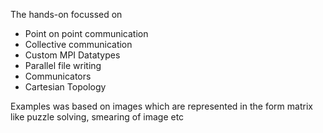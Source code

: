  The hands-on focussed on 
 - Point on point communication
 - Collective communication
 - Custom MPI Datatypes
 - Parallel file writing
 - Communicators
 - Cartesian Topology

Examples was based on images which are represented in the form matrix like puzzle solving, smearing of image etc
